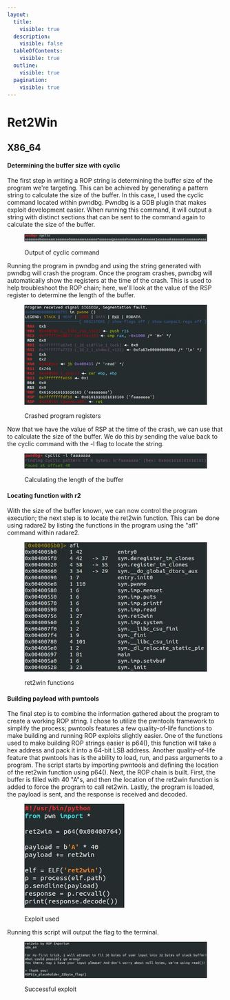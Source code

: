 ```yaml
---
layout:
  title:
    visible: true
  description:
    visible: false
  tableOfContents:
    visible: true
  outline:
    visible: true
  pagination:
    visible: true
---
```


# Ret2Win

## X86\_64

#### Determining the buffer size with cyclic

The first step in writing a ROP string is determining the buffer size of the program we're targeting. This can be achieved by generating a pattern string to calculate the size of the buffer. In this case, I used the cyclic command located within pwndbg. Pwndbg is a GDB plugin that makes exploit development easier. When running this command, it will output a string with distinct sections that can be sent to the command again to calculate the size of the buffer.

<figure><img src="../../.gitbook/assets/cyclic.JPG" alt=""><figcaption><p>Output of cyclic command</p></figcaption></figure>

Running the program in pwndbg and using the string generated with pwndbg will crash the program. Once the program crashes, pwndbg will automatically show the registers at the time of the crash. This is used to help troubleshoot the ROP chain; here, we'll look at the value of the RSP register to determine the length of the buffer.

<figure><img src="../../.gitbook/assets/LocatingBuffer.PNG" alt=""><figcaption><p>Crashed program registers</p></figcaption></figure>

Now that we have the value of RSP at the time of the crash, we can use that to calculate the size of the buffer. We do this by sending the value back to the cyclic command with the -l flag to locate the string.

<figure><img src="../../.gitbook/assets/CyclicLocate.JPG" alt=""><figcaption><p>Calculating the length of the buffer</p></figcaption></figure>

#### Locating function with r2

With the size of the buffer known, we can now control the program execution; the next step is to locate the ret2win function. This can be done using radare2 by listing the functions in the program using the "afl" command within radare2.

<figure><img src="../../.gitbook/assets/ret2winLocation.JPG" alt=""><figcaption><p>ret2win functions</p></figcaption></figure>

#### Building payload with pwntools

The final step is to combine the information gathered about the program to create a working ROP string. I chose to utilize the pwntools framework to simplify the process; pwntools features a few quality-of-life functions to make building and running ROP exploits slightly easier. One of the functions used to make building ROP strings easier is p64(), this function will take a hex address and pack it into a 64-bit LSB address. Another quality-of-life feature that pwntools has is the ability to load, run, and pass arguments to a program. The script starts by importing pwntools and defining the location of the ret2win function using p64(). Next, the ROP chain is built. First, the buffer is filled with 40 "A"s, and then the location of the ret2win function is added to force the program to call ret2win. Lastly, the program is loaded, the payload is sent, and the response is received and decoded.

<figure><img src="../../.gitbook/assets/ExploitScript.JPG" alt=""><figcaption><p>Exploit used</p></figcaption></figure>

Running this script will output the flag to the terminal.

<figure><img src="../../.gitbook/assets/Flag.JPG" alt=""><figcaption><p>Successful exploit</p></figcaption></figure>

